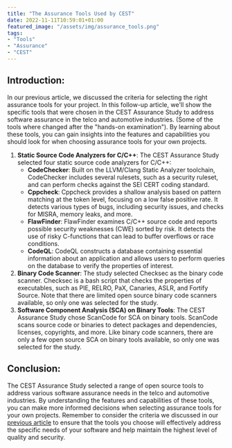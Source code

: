 ```yaml
---
title: "The Assurance Tools Used by CEST"
date: 2022-11-11T10:59:01+01:00
featured_image: "/assets/img/assurance_tools.png"
tags: 
- "Tools"
- "Assurance"
- "CEST"
---
```

## Introduction:
In our previous article, we discussed the criteria for selecting the right assurance tools for your project. In this follow-up article, we'll show the specific tools that were chosen in the CEST Assurance Study to address software assurance in the telco and automotive industries. (Some of the tools where changed after the "hands-on examination"). By learning about these tools, you can gain insights into the features and capabilities you should look for when choosing assurance tools for your own projects.

1. **Static Source Code Analyzers for C/C++**: The CEST Assurance Study selected four static source code analyzers for C/C++:
    * **CodeChecker**: Built on the LLVM/Clang Static Analyzer toolchain, CodeChecker includes several rulesets, such as a security ruleset, and can perform checks against the SEI CERT coding standard.
    * **Cppcheck**: Cppcheck provides a shallow analysis based on pattern matching at the token level, focusing on a low false positive rate. It detects various types of bugs, including security issues, and checks for MISRA, memory leaks, and more.
    * **FlawFinder**: FlawFinder examines C/C++ source code and reports possible security weaknesses (CWE) sorted by risk. It detects the use of risky C-functions that can lead to buffer overflows or race conditions.
    * **CodeQL**: CodeQL constructs a database containing essential information about an application and allows users to perform queries on the database to verify the properties of interest.
2. **Binary Code Scanner**: The study selected Checksec as the binary code scanner. Checksec is a bash script that checks the properties of executables, such as PIE, RELRO, PaX, Canaries, ASLR, and Fortify Source. Note that there are limited open source binary code scanners available, so only one was selected for the study.
3. **Software Component Analysis (SCA) on Binary Tools**: The CEST Assurance Study chose ScanCode for SCA on binary tools. ScanCode scans source code or binaries to detect packages and dependencies, licenses, copyrights, and more. Like binary code scanners, there are only a few open source SCA on binary tools available, so only one was selected for the study.

## Conclusion:
The CEST Assurance Study selected a range of open source tools to address various software assurance needs in the telco and automotive industries. By understanding the features and capabilities of these tools, you can make more informed decisions when selecting assurance tools for your own projects. Remember to consider the criteria we discussed in our [previous article](/articles/article2/) to ensure that the tools you choose will effectively address the specific needs of your software and help maintain the highest level of quality and security.
